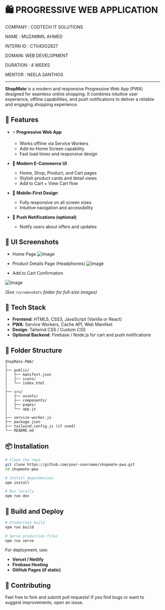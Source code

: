 # 🛍️ PROGRESSIVE WEB APPLICATION

COMPANY : CODTECH IT SOLUTIONS

NAME : MUZAMMIL AHMED 

INTERN ID : CT04DG2827

DOMAIN: WEB DEVELOPMENT 

DURATION : 4 WEEKS 

MENTOR : NEELA SANTHOS 

---

**ShopMate** is a modern and responsive Progressive Web App (PWA) designed for seamless online shopping. It combines intuitive user experience, offline capabilities, and push notifications to deliver a reliable and engaging shopping experience.

## 🚀 Features

* ⚡ **Progressive Web App**

  * Works offline via Service Workers
  * Add-to-Home Screen capability
  * Fast load times and responsive design

* 🛒 **Modern E-Commerce UI**

  * Home, Shop, Product, and Cart pages
  * Stylish product cards and detail views
  * Add to Cart + View Cart flow

* 📱 **Mobile-First Design**

  * Fully responsive on all screen sizes
  * Intuitive navigation and accessibility

* 🔔 **Push Notifications (optional)**

  * Notify users about offers and updates

## 📸 UI Screenshots

* Home Page
![Image](https://github.com/user-attachments/assets/213391a7-b91e-413d-bd40-c91dd235f07f)

* Product Details Page (Headphones)
![Image](https://github.com/user-attachments/assets/7e2ade81-7ff0-432b-a7c6-ff5ccb62fca8)

* Add to Cart Confirmation

![Image](https://github.com/user-attachments/assets/ec0bf2c2-cc10-415a-83b3-a40e6f2ea1ca)


*(See `/screenshots` folder for full-size images)*

## 🧱 Tech Stack

* **Frontend**: HTML5, CSS3, JavaScript (Vanilla or React)
* **PWA**: Service Workers, Cache API, Web Manifest
* **Design**: Tailwind CSS / Custom CSS
* **Optional Backend**: Firebase / Node.js for cart and push notifications

## 📁 Folder Structure

```
ShopMate-PWA/
│
├── public/
│   ├── manifest.json
│   ├── icons/
│   └── index.html
│
├── src/
│   ├── assets/
│   ├── components/
│   ├── pages/
│   └── app.js
│
├── service-worker.js
├── package.json
├── tailwind.config.js (if used)
└── README.md
```

## 📦 Installation

```bash
# Clone the repo
git clone https://github.com/your-username/shopmate-pwa.git
cd shopmate-pwa

# Install dependencies
npm install

# Run locally
npm run dev
```

## 🔧 Build and Deploy

```bash
# Production build
npm run build

# Serve production files
npm run serve
```

For deployment, use:

* **Vercel / Netlify**
* **Firebase Hosting**
* **GitHub Pages (if static)**

## 🧠 Contributing

Feel free to fork and submit pull requests! If you find bugs or want to suggest improvements, open an issue.

